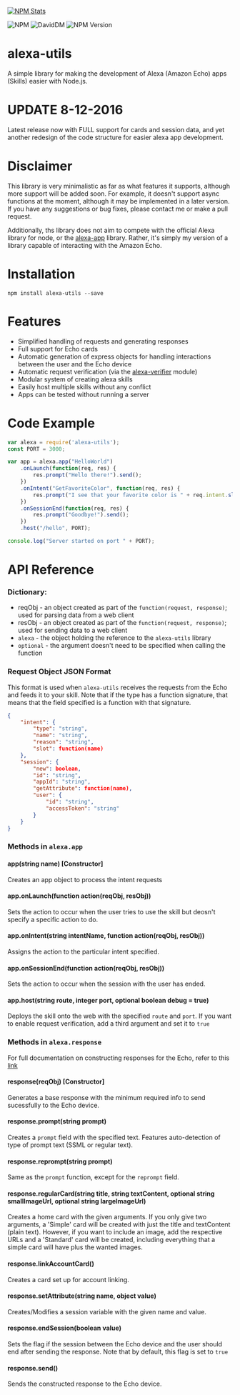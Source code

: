 [![NPM Stats](https://nodei.co/npm/alexa-utils.png?downloads=true&downloadRank=true&stars=true)](https://nodei.co/npm/alexa-utils/)

![NPM](https://img.shields.io/npm/dt/alexa-utils.svg)
![DavidDM](https://david-dm.org/tejashah88/alexa-utils.svg)
![NPM Version](https://img.shields.io/npm/v/alexa-utils.svg)

# alexa-utils
A simple library for making the development of Alexa (Amazon Echo) apps (Skills) easier with Node.js. 

# UPDATE 8-12-2016
Latest release now with FULL support for cards and session data, and yet another redesign of the code structure for easier alexa app development.

# Disclaimer
This library is very minimalistic as far as what features it supports, although more support will be added soon. For example, it doesn't support async functions at the moment, although it may be implemented in a later version. If you have any suggestions or bug fixes, please contact me or make a pull request.

Additionally, ths library does not aim to compete with the official Alexa library for node, or the [alexa-app](https://www.npmjs.com/package/alexa-app) library. Rather, it's simply my version of a library capable of interacting with the Amazon Echo.

# Installation

```
npm install alexa-utils --save
```

# Features
* Simplified handling of requests and generating responses
* Full support for Echo cards
* Automatic generation of express objects for handling interactions between the user and the Echo device
* Automatic request verification (via the [alexa-verifier](https://www.npmjs.com/package/alexa-verifier) module)
* Modular system of creating alexa skills
* Easily host multiple skills without any conflict
* Apps can be tested without running a server

# Code Example

```javascript
var alexa = require('alexa-utils');
const PORT = 3000;

var app = alexa.app("HelloWorld")
	.onLaunch(function(req, res) {
		res.prompt("Hello there!").send();
	})
	.onIntent("GetFavoriteColor", function(req, res) {
		res.prompt("I see that your favorite color is " + req.intent.slots("color")).send();
	})
	.onSessionEnd(function(req, res) {
		res.prompt("Goodbye!").send();
	})
	.host("/hello", PORT);

console.log("Server started on port " + PORT);
```

# API Reference

### Dictionary:
* reqObj - an object created as part of the `function(request, response)`; used for parsing data from a web client
* resObj - an object created as part of the `function(request, response)`; used for sending data to a web client
* `alexa` - the object holding the reference to the `alexa-utils` library
* `optional` - the argument doesn't need to be specified when calling the function

### Request Object JSON Format
This format is used when `alexa-utils` receives the requests from the Echo and feeds it to your skill. Note that if the type has a function signature, that means that the field specified is a function with that signature.
```JSON
{
	"intent": {
		"type": "string",
		"name": "string",
		"reason": "string",
		"slot": function(name)
	},
	"session": {
		"new": boolean,
		"id": "string",
		"appId": "string",
		"getAttribute": function(name),
		"user": {
			"id": "string",
			"accessToken": "string"
		}
	}
}
```

### Methods in `alexa.app`

#### app(string name) [Constructor]
Creates an app object to process the intent requests

#### app.onLaunch(function action(reqObj, resObj))
Sets the action to occur when the user tries to use the skill but deosn't specify a specific action to do.

#### app.onIntent(string intentName, function action(reqObj, resObj))
Assigns the action to the particular intent specified.

#### app.onSessionEnd(function action(reqObj, resObj))
Sets the action to occur when the session with the user has ended.

#### app.host(string route, integer port, optional boolean debug = true)
Deploys the skill onto the web with the specified `route` and `port`. If you want to enable request verification, add a third argument and set it to `true`

### Methods in `alexa.response`
For full documentation on constructing responses for the Echo, refer to this [link](https://developer.amazon.com/public/solutions/alexa/alexa-skills-kit/docs/alexa-skills-kit-interface-reference)

#### response(reqObj) [Constructor]
Generates a base response with the minimum required info to send sucessfully to the Echo device.

#### response.prompt(string prompt)
Creates a `prompt` field with the specified text. Features auto-detection of type of prompt text (SSML or regular text).

#### response.reprompt(string prompt)
Same as the `prompt` function, except for the `reprompt` field.

#### response.regularCard(string title, string textContent, optional string smallImageUrl, optional string largeImageUrl)
Creates a home card with the given arguments. If you only give two arguments, a 'Simple' card will be created with just the title and textContent (plain text). However, if you want to include an image, add the respective URLs and a 'Standard' card will be created, including everything that a simple card will have plus the wanted images.

#### response.linkAccountCard()
Creates a card set up for account linking.

#### response.setAttribute(string name, object value)
Creates/Modifies a session variable with the given name and value.

#### response.endSession(boolean value)
Sets the flag if the session between the Echo device and the user should end after sending the response. Note that by default, this flag is set to `true`

#### response.send()
Sends the constructed response to the Echo device.